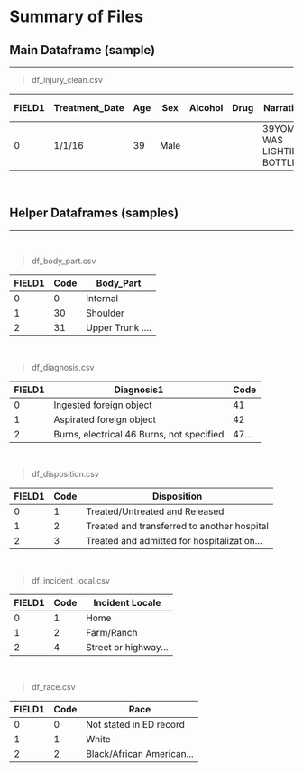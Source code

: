 # Summary of Files

## __Main Dataframe (sample)__
---
> df_injury_clean.csv

|FIELD1|Treatment_Date|Age                             |Sex   |Alcohol|Drug|Narrative                                                                                                                                                                                                                                                                                                                                                                                                       |Incident Locale              |Body_Part        |Diagnosis                                  |Disposition                                            |
|------|--------------|--------------------------------|------|-------|----|----------------------------------------------------------------------------------------------------------------------------------------------------------------------------------------------------------------------------------------------------------------------------------------------------------------------------------------------------------------------------------------------------------------|-----------------------------|-----------------|-------------------------------------------|-------------------------------------------------------|
|0     |1/1/16        |39                              |Male  |       |    |39YOM WAS LIGHTING BOTTLE...                                                                                                                                                                                                                                                                                                                                |Home                         |Eyeball          |Contusions, Abrasions                      |Treated/Untreated and Released...|

<br>

## __Helper Dataframes (samples)__
---
<br>

>df_body_part.csv

|FIELD1|Code|Body_Part|
|------|----|--------------------------------|
|0     |0   |Internal|
|1     |30  |Shoulder                        |
|2     |31  |Upper Trunk    ....                 |

<br>

>df_diagnosis.csv

|FIELD1|Diagnosis1|Code                            |
|------|----------|--------------------------------|
|0     |Ingested foreign object|41                              |
|1     |Aspirated foreign object|42                              |
|2     |Burns, electrical 46 Burns, not specified|47...|

<br>

>df_disposition.csv

|FIELD1|Code|Disposition                     |
|------|----|--------------------------------|
|0     |1   |Treated/Untreated and Released  |
|1     |2   |Treated and transferred to another hospital|
|2     |3   |Treated and admitted for hospitalization...|

<br>

>df_incident_local.csv

|FIELD1|Code|Incident Locale                 |
|------|----|--------------------------------|
|0     |1   |Home                            |
|1     |2   |Farm/Ranch                      |
|2     |4   |Street or highway...|

<br>

>df_race.csv

|FIELD1|Code|Race                            |
|------|----|--------------------------------|
|0     |0   |Not stated in ED record         |
|1     |1   |White                           |
|2     |2   |Black/African American...|

<br>

